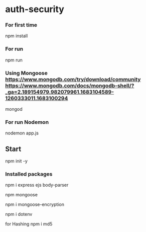 # auth-security



### For first time
npm install

### For run
npm run

### Using Mongoose https://www.mongodb.com/try/download/community https://www.mongodb.com/docs/mongodb-shell/?_ga=2.189154979.982079961.1683104589-1260333011.1683100294
mongod 

### For run Nodemon
nodemon app.js

## Start

npm init -y 

### Installed packages

npm i express ejs body-parser

npm mongoose

npm i mongoose-encryption

npm i dotenv


for Hashing
npm i md5